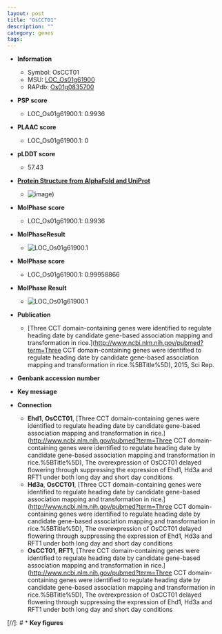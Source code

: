 ```yaml
---
layout: post
title: "OsCCT01"
description: ""
category: genes
tags: 
---
```


* **Information**  
    + Symbol: OsCCT01  
    + MSU: [LOC_Os01g61900](http://rice.plantbiology.msu.edu/cgi-bin/ORF_infopage.cgi?orf=LOC_Os01g61900)  
    + RAPdb: [Os01g0835700](http://rapdb.dna.affrc.go.jp/viewer/gbrowse_details/irgsp1?name=Os01g0835700)  

* **PSP score**  
    + LOC_Os01g61900.1: 0.9936 

* **PLAAC score**  
    + LOC_Os01g61900.1: 0 

* **pLDDT score**
    + 57.43

* **[Protein Structure from AlphaFold and UniProt](https://www.uniprot.org/uniprotkb/Q5QMF4/entry#structure)**
    + ![image](https://ricepsp.github.io/images/Q5/AF-Q5QMF4-F1.png))

* **MolPhase score**
    + LOC_Os01g61900.1: 0.9936

* **MolPhaseResult**
    + ![LOC_Os01g61900.1](https://ricepsp.github.io/pictures/LOC_Os01g/LOC_Os01g61900.1.png)

* **MolPhase score**
    + LOC_Os01g61900.1: 0.99958866

* **MolPhase Result**
    + ![LOC_Os01g61900.1](https://304243504.github.io/Pictures/LOC_Os01g/LOC_Os01g61900.1.png)

* **Publication**  
    + [Three CCT domain-containing genes were identified to regulate heading date by candidate gene-based association mapping and transformation in rice.](http://www.ncbi.nlm.nih.gov/pubmed?term=Three CCT domain-containing genes were identified to regulate heading date by candidate gene-based association mapping and transformation in rice.%5BTitle%5D), 2015, Sci Rep.

* **Genbank accession number**  

* **Key message**  

* **Connection**  
    + __Ehd1__, __OsCCT01__, [Three CCT domain-containing genes were identified to regulate heading date by candidate gene-based association mapping and transformation in rice.](http://www.ncbi.nlm.nih.gov/pubmed?term=Three CCT domain-containing genes were identified to regulate heading date by candidate gene-based association mapping and transformation in rice.%5BTitle%5D), The overexpression of OsCCT01 delayed flowering through suppressing the expression of Ehd1, Hd3a and RFT1 under both long day and short day conditions
    + __Hd3a__, __OsCCT01__, [Three CCT domain-containing genes were identified to regulate heading date by candidate gene-based association mapping and transformation in rice.](http://www.ncbi.nlm.nih.gov/pubmed?term=Three CCT domain-containing genes were identified to regulate heading date by candidate gene-based association mapping and transformation in rice.%5BTitle%5D), The overexpression of OsCCT01 delayed flowering through suppressing the expression of Ehd1, Hd3a and RFT1 under both long day and short day conditions
    + __OsCCT01__, __RFT1__, [Three CCT domain-containing genes were identified to regulate heading date by candidate gene-based association mapping and transformation in rice.](http://www.ncbi.nlm.nih.gov/pubmed?term=Three CCT domain-containing genes were identified to regulate heading date by candidate gene-based association mapping and transformation in rice.%5BTitle%5D), The overexpression of OsCCT01 delayed flowering through suppressing the expression of Ehd1, Hd3a and RFT1 under both long day and short day conditions

[//]: # * **Key figures**  


